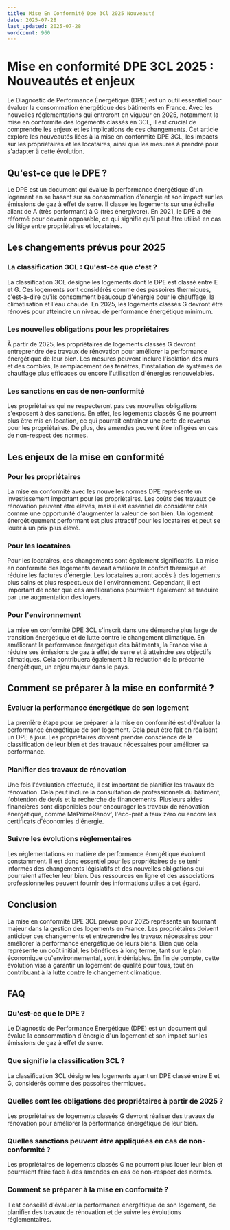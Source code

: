 ```yaml
---
title: Mise En Conformité Dpe 3Cl 2025 Nouveauté
date: 2025-07-28
last_updated: 2025-07-28
wordcount: 960
---
```


# Mise en conformité DPE 3CL 2025 : Nouveautés et enjeux

Le Diagnostic de Performance Énergétique (DPE) est un outil essentiel pour évaluer la consommation énergétique des bâtiments en France. Avec les nouvelles réglementations qui entreront en vigueur en 2025, notamment la mise en conformité des logements classés en 3CL, il est crucial de comprendre les enjeux et les implications de ces changements. Cet article explore les nouveautés liées à la mise en conformité DPE 3CL, les impacts sur les propriétaires et les locataires, ainsi que les mesures à prendre pour s'adapter à cette évolution.

## Qu'est-ce que le DPE ?

Le DPE est un document qui évalue la performance énergétique d'un logement en se basant sur sa consommation d'énergie et son impact sur les émissions de gaz à effet de serre. Il classe les logements sur une échelle allant de A (très performant) à G (très énergivore). En 2021, le DPE a été réformé pour devenir opposable, ce qui signifie qu'il peut être utilisé en cas de litige entre propriétaires et locataires.

## Les changements prévus pour 2025

### La classification 3CL : Qu'est-ce que c'est ?

La classification 3CL désigne les logements dont le DPE est classé entre E et G. Ces logements sont considérés comme des passoires thermiques, c'est-à-dire qu'ils consomment beaucoup d'énergie pour le chauffage, la climatisation et l'eau chaude. En 2025, les logements classés G devront être rénovés pour atteindre un niveau de performance énergétique minimum.

### Les nouvelles obligations pour les propriétaires

À partir de 2025, les propriétaires de logements classés G devront entreprendre des travaux de rénovation pour améliorer la performance énergétique de leur bien. Les mesures peuvent inclure l'isolation des murs et des combles, le remplacement des fenêtres, l'installation de systèmes de chauffage plus efficaces ou encore l'utilisation d'énergies renouvelables.

### Les sanctions en cas de non-conformité

Les propriétaires qui ne respecteront pas ces nouvelles obligations s'exposent à des sanctions. En effet, les logements classés G ne pourront plus être mis en location, ce qui pourrait entraîner une perte de revenus pour les propriétaires. De plus, des amendes peuvent être infligées en cas de non-respect des normes.

## Les enjeux de la mise en conformité

### Pour les propriétaires

La mise en conformité avec les nouvelles normes DPE représente un investissement important pour les propriétaires. Les coûts des travaux de rénovation peuvent être élevés, mais il est essentiel de considérer cela comme une opportunité d'augmenter la valeur de son bien. Un logement énergétiquement performant est plus attractif pour les locataires et peut se louer à un prix plus élevé.

### Pour les locataires

Pour les locataires, ces changements sont également significatifs. La mise en conformité des logements devrait améliorer le confort thermique et réduire les factures d'énergie. Les locataires auront accès à des logements plus sains et plus respectueux de l'environnement. Cependant, il est important de noter que ces améliorations pourraient également se traduire par une augmentation des loyers.

### Pour l'environnement

La mise en conformité DPE 3CL s'inscrit dans une démarche plus large de transition énergétique et de lutte contre le changement climatique. En améliorant la performance énergétique des bâtiments, la France vise à réduire ses émissions de gaz à effet de serre et à atteindre ses objectifs climatiques. Cela contribuera également à la réduction de la précarité énergétique, un enjeu majeur dans le pays.

## Comment se préparer à la mise en conformité ?

### Évaluer la performance énergétique de son logement

La première étape pour se préparer à la mise en conformité est d'évaluer la performance énergétique de son logement. Cela peut être fait en réalisant un DPE à jour. Les propriétaires doivent prendre conscience de la classification de leur bien et des travaux nécessaires pour améliorer sa performance.

### Planifier des travaux de rénovation

Une fois l'évaluation effectuée, il est important de planifier les travaux de rénovation. Cela peut inclure la consultation de professionnels du bâtiment, l'obtention de devis et la recherche de financements. Plusieurs aides financières sont disponibles pour encourager les travaux de rénovation énergétique, comme MaPrimeRénov', l'éco-prêt à taux zéro ou encore les certificats d'économies d'énergie.

### Suivre les évolutions réglementaires

Les réglementations en matière de performance énergétique évoluent constamment. Il est donc essentiel pour les propriétaires de se tenir informés des changements législatifs et des nouvelles obligations qui pourraient affecter leur bien. Des ressources en ligne et des associations professionnelles peuvent fournir des informations utiles à cet égard.

## Conclusion

La mise en conformité DPE 3CL prévue pour 2025 représente un tournant majeur dans la gestion des logements en France. Les propriétaires doivent anticiper ces changements et entreprendre les travaux nécessaires pour améliorer la performance énergétique de leurs biens. Bien que cela représente un coût initial, les bénéfices à long terme, tant sur le plan économique qu'environnemental, sont indéniables. En fin de compte, cette évolution vise à garantir un logement de qualité pour tous, tout en contribuant à la lutte contre le changement climatique.

## FAQ

### Qu'est-ce que le DPE ?

Le Diagnostic de Performance Énergétique (DPE) est un document qui évalue la consommation d'énergie d'un logement et son impact sur les émissions de gaz à effet de serre.

### Que signifie la classification 3CL ?

La classification 3CL désigne les logements ayant un DPE classé entre E et G, considérés comme des passoires thermiques.

### Quelles sont les obligations des propriétaires à partir de 2025 ?

Les propriétaires de logements classés G devront réaliser des travaux de rénovation pour améliorer la performance énergétique de leur bien.

### Quelles sanctions peuvent être appliquées en cas de non-conformité ?

Les propriétaires de logements classés G ne pourront plus louer leur bien et pourraient faire face à des amendes en cas de non-respect des normes.

### Comment se préparer à la mise en conformité ?

Il est conseillé d'évaluer la performance énergétique de son logement, de planifier des travaux de rénovation et de suivre les évolutions réglementaires.